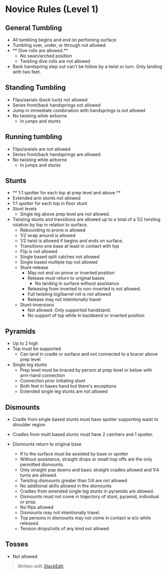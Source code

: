
# Novice Rules (Level 1)

## General Tumbling

- All tumbling begins and end on perfoming surface
- Tumbling over, under, or through not allowed.
- ** Dive rolls are allowed.**
	- No swan/arched position
	- Twisting dive rolls are not allowed
- Back handspring step out can't be follow by a twist or turn. Only landing with two feet.

## Standing Tumbling
- Flips/aerials (back tuck) not allowed
- Series front/back handsprings not allowed
- Jump in immediate combination with handsprings is not allowed
- No twisting while airborne 
	- In jumps and stunts
## Running tumbling
- Flips/areials are not allowed
- Series front/back handsprings are allowed
- No twisting while airborne 
	- In jumps and stunts

## Stunts
- ** 1:1 spotter for each top at prep level and above.**
- Extended arm stunts not allowed
- 1:1 spotter for each top in floor stunt
- Stunt levels
	- Single leg above prep level are not allowed.
- Twisting stunts and transitions are allowed up to a total of a 1/2 twisting rotation by top in relation to surface.
	- Rebounding to prone is allowed
	- 1/2 wrap around is allowed
	- 1/2 twist is allowed if begins and ends on surface.
	- Transitions one base at least in contact with top
	- Flip is not allowed
	- Single based split catches not allowed
	- Single based multiple top not allowed	
	- Stunt-release
		- May not end on prone or inverted position
		- Release must return to original bases
			- No landing in surface without assistance
		- Releasing from inverted to non-inverted is not allowed.
		- Full twisting log/barrel roll is not allowed
		- Release may not intentionally travel
	- Stunt-inversions
		- Not allowed. Only supported handstand.
		- No support of top while in backbend or inverted position

## Pyramids
- Up to 2 high
- Top must be supported
	- Can land in cradle or surface and not connected to a bracer above prep level
- Single leg stunts
	- Prep level must be braced by person at prep level or below with arm-hand connection
	- Connection prior initiating stunt
	- Both feet in bases hand but there's exceptions
	- Extended single leg stunts are not allowed

## Dismounts
- Cradle from single based stunts must have spotter supporting waist to shoulder region
- Cradles from multi based stunts must have 2 catchers and 1 spotter.

- Dismounts return to original base
	- If to the surface must be assisted by base or spotter
	- Without assistance, straight drops or small hop offs are the only permitted dismounts.
	- Only straight pop downs and basic straight cradles allowed and 1/4 turns are allowed.
	- Twisting dismounts greater than 1/4 are not allowed
	- No additional skills allowed in the dismounts
	- Cradles from extended single leg stunts in pyramids are allowed.
	- Dismounts must not come in trajectory of stunt, pyramid, individual or prop.
	- No flips allowed
	- Dismounts may not intentionally travel.
	- Top persons in dismounts may not come in contact w e/o while released.
	- Tension drops/rolls of any kind not allowed

## Tosses

- Not allowed

> Written with [StackEdit](https://stackedit.io/).
<!--stackedit_data:
eyJoaXN0b3J5IjpbMTY2ODAzMjE2MSw2NTQ4MzA3NTEsNzE5OD
E1MzgsLTExNzg3NjIwNjksNzMwOTk4MTE2XX0=
-->